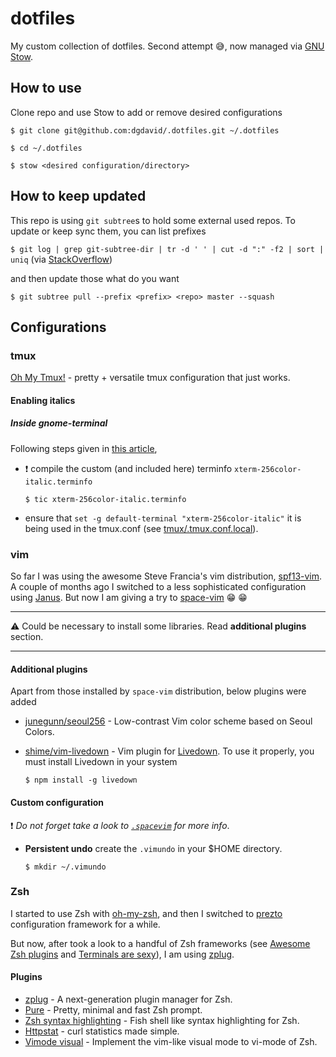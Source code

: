# dotfiles

My custom collection of dotfiles. Second attempt :sweat_smile:, now managed via
[GNU Stow](https://www.gnu.org/software/stow/).

## How to use

Clone repo and use Stow to add or remove desired configurations

`$ git clone git@github.com:dgdavid/.dotfiles.git ~/.dotfiles`

`$ cd ~/.dotfiles`

`$ stow <desired configuration/directory>`

## How to keep updated

This repo is using `git subtree`s to hold some external used repos. To update
or keep sync them, you can list prefixes

`$ git log | grep git-subtree-dir | tr -d ' ' | cut -d ":" -f2 | sort | uniq` (via [StackOverflow](https://stackoverflow.com/a/18339297))

and then update those what do you want

`$ git subtree pull --prefix <prefix> <repo> master --squash`

## Configurations

### tmux

[Oh My Tmux!](https://github.com/gpakosz/.tmux) - pretty + versatile tmux configuration that just works.

#### Enabling italics

##### Inside gnome-terminal

Following steps given in [this
article](http://www.nerdyweekly.com/posts/enable-italic-text-vim-tmux-gnome-terminal/),


* :exclamation: compile the custom  (and included here) terminfo `xterm-256color-italic.terminfo`

  `$ tic xterm-256color-italic.terminfo`

* ensure that `set -g default-terminal "xterm-256color-italic"` it is being
  used in the tmux.conf (see [tmux/.tmux.conf.local](.tmux.conf.local)).

### vim

So far I was using the awesome Steve Francia's vim distribution,
[spf13-vim](http://vim.spf13.com/). A couple of months ago I switched to a less
sophisticated configuration using [Janus](https://github.com/carlhuda/janus). But now I am giving a try to
[space-vim](https://github.com/liuchengxu/space-vim) :grin: :grin:

---

:warning: Could be necessary to install some libraries. Read **additional plugins** section.

---

#### Additional plugins

Apart from those installed by `space-vim` distribution, below plugins were added

* [junegunn/seoul256](https://github.com/junegunn/seoul256.vim) - Low-contrast
  Vim color scheme based on Seoul Colors.
* [shime/vim-livedown](https://github.com/shime/vim-livedown) - Vim plugin for
  [Livedown](https://github.com/shime/livedown). To use it properly, you must
  install Livedown in your system

  `$ npm install -g livedown`

#### Custom configuration

:exclamation: *Do not forget take a look to [`.spacevim`](vim/.spacevim) for more info*.

  * **Persistent undo** create the `.vimundo` in your $HOME directory.

    `$ mkdir ~/.vimundo`

### Zsh

I started to use Zsh with
[oh-my-zsh](https://github.com/robbyrussell/oh-my-zsh), and then I switched to
[prezto](https://github.com/sorin-ionescu/prezto) configuration framework for a
while.

But now, after took a look to a handful of Zsh frameworks (see [Awesome
Zsh plugins](https://github.com/unixorn/awesome-zsh-plugins#frameworks) and
[Terminals are sexy](https://terminalsare.sexy/#shells)), I am using [zplug](https://github.com/zplug/zplug).

#### Plugins

* [zplug](https://github.com/zplug/zplug) - A next-generation plugin manager
  for Zsh.
* [Pure](https://github.com/sindresorhus/pure) - Pretty, minimal and fast Zsh
  prompt.
* [Zsh syntax
  highlighting](https://github.com/zsh-users/zsh-syntax-highlighting) - Fish
  shell like syntax highlighting for Zsh.
* [Httpstat](https://github.com/b4b4r07/httpstat) - curl statistics made
  simple.
* [Vimode visual](https://github.com/b4b4r07/zsh-vimode-visual) - Implement the
  vim-like visual mode to vi-mode of Zsh.
